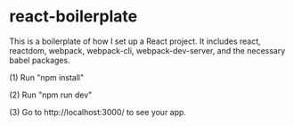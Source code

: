 # react-boilerplate
This is a boilerplate of how I set up a React project. It includes react, reactdom, webpack, webpack-cli, webpack-dev-server, and the necessary babel packages. 

(1) Run "npm install"

(2) Run "npm run dev" 

(3) Go to http://localhost:3000/ to see your app. 
